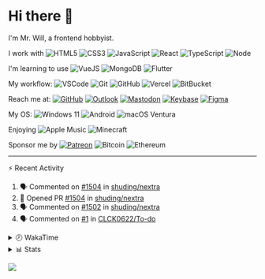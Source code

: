 # Hi there 👋

I'm Mr. Will, a frontend hobbyist.

I work with ![HTML5](https://img.shields.io/badge/HTML5-E34F26.svg?logo=html5&logoColor=white) ![CSS3](https://img.shields.io/badge/CSS3-1572B6.svg?logo=css3&logoColor=white) ![JavaScript](https://img.shields.io/badge/JavaScript-F7DF1E.svg?logo=javascript&logoColor=black) ![React](https://img.shields.io/badge/React-20232a.svg?logo=react&logoColor=61DAFB) ![TypeScript](https://img.shields.io/badge/TypeScript-007ACC.svg?logo=typescript&logoColor=white) ![Node](https://img.shields.io/badge/Node.js-43853D.svg?logo=node.js&logoColor=white)

I'm learning to use ![VueJS](https://img.shields.io/badge/Vue.js-35495e.svg?logo=vue.js&logoColor=4FC08D) ![MongoDB](https://img.shields.io/badge/MongoDB-4ea94b.svg?logo=mongodb&logoColor=white) ![Flutter](https://img.shields.io/badge/Flutter-02569B.svg?logo=flutter&logoColor=white)

My workflow: ![VSCode](https://img.shields.io/badge/VS%20Code-007ACC?logo=visual-studio-code&logoColor=white) ![Git](https://img.shields.io/badge/Git-black?logo=git) ![GitHub](https://img.shields.io/badge/GitHub-181717.svg?logo=github&logoColor=white) ![Vercel](https://img.shields.io/badge/Vercel-333?logo=vercel) ![BitBucket](https://img.shields.io/badge/BitBucket-darkblue?logo=bitbucket)

Reach me at: [![GitHub](https://img.shields.io/badge/GitHub-MrWillCom-181717.svg?logo=github&logoColor=white)](https://github.com/MrWillCom) [![Outlook](https://img.shields.io/badge/Outlook-mr.will.com%40outlook.com-0078D4?logo=microsoft-outlook&logoColor=white)](mailto:mr.will.com@outlook.com) [![Mastodon](https://img.shields.io/badge/Mastodon-@MrWillCom@noc.social-3088D4?logo=mastodon&logoColor=white)](https://noc.social/@MrWillCom) [![Keybase](https://img.shields.io/badge/Keybase-mrwillcom-33A0FF?logo=keybase&logoColor=white)](https://keybase.io/mrwillcom) [![Figma](https://img.shields.io/badge/Figma-MrWillCom-F24E1E?logo=figma&logoColor=white)](https://figma.com/@MrWillCom)

My OS: ![Windows 11](https://img.shields.io/badge/Windows%2011-0078D6?logo=microsoft&logoColor=white) ![Android](https://img.shields.io/badge/Android-3DDC84?logo=android&logoColor=white) ![macOS Ventura](https://img.shields.io/badge/macOS%20Ventura-242524?logo=apple&logoColor=white)

Enjoying ![Apple Music](https://img.shields.io/badge/-Apple%20Music-FA243C.svg?logo=apple-music&logoColor=white) ![Minecraft](https://img.shields.io/badge/Minecraft-JE%201.19.2-62B47A.svg?logo=mojang-studios&logoColor=white)

Sponsor me by [![Patreon](https://img.shields.io/badge/Patreon-MrWillCom-F96854.svg?logo=patreon&logoColor=white)](https://www.patreon.com/MrWillCom) ![Bitcoin](https://img.shields.io/badge/Bitcoin-bc1qd8w0qdjdj8gy6nr4cwvfywsv7w7ysqzwdf7sm5-000000.svg?logo=bitcoin&logoColor=white) ![Ethereum](https://img.shields.io/badge/Ethereum-0x44Baea5016C461aA838ff9B369A60246A9a540Eb-3C3C3D.svg?logo=ethereum&logoColor=white)

---

⚡ Recent Activity

<!--START_SECTION:activity-->
1. 🗣 Commented on [#1504](https://github.com/shuding/nextra/issues/1504) in [shuding/nextra](https://github.com/shuding/nextra)
2. 💪 Opened PR [#1504](https://github.com/shuding/nextra/pull/1504) in [shuding/nextra](https://github.com/shuding/nextra)
3. 🗣 Commented on [#1502](https://github.com/shuding/nextra/issues/1502) in [shuding/nextra](https://github.com/shuding/nextra)
4. 🗣 Commented on [#1](https://github.com/CLCK0622/To-do/issues/1) in [CLCK0622/To-do](https://github.com/CLCK0622/To-do)
<!--END_SECTION:activity-->

<details>
<summary>🕗 WakaTime</summary>

<!--START_SECTION:waka-->
![Code Time](http://img.shields.io/badge/Code%20Time-315%20hrs%2027%20mins-blue)

**I'm an Early 🐤** 

```text
🌞 Morning      114 commits       ████░░░░░░░░░░░░░░░░░░░░░   17.01 % 
🌆 Daytime      254 commits       █████████░░░░░░░░░░░░░░░░   37.91 % 
🌃 Evening      287 commits       ██████████░░░░░░░░░░░░░░░   42.84 % 
🌙 Night         15 commits       ░░░░░░░░░░░░░░░░░░░░░░░░░   02.24 % 

```
📅 **I'm Most Productive on Wednesday** 

```text
Monday          81 commits       ███░░░░░░░░░░░░░░░░░░░░░░   12.09 % 
Tuesday        112 commits       ████░░░░░░░░░░░░░░░░░░░░░   16.72 % 
Wednesday      126 commits       ████░░░░░░░░░░░░░░░░░░░░░   18.81 % 
Thursday        93 commits       ███░░░░░░░░░░░░░░░░░░░░░░   13.88 % 
Friday          65 commits       ██░░░░░░░░░░░░░░░░░░░░░░░   09.70 % 
Saturday       104 commits       ████░░░░░░░░░░░░░░░░░░░░░   15.52 % 
Sunday          89 commits       ███░░░░░░░░░░░░░░░░░░░░░░   13.28 % 

```


📊 **This Week I Spent My Time On** 

```text
⌚︎ Time Zone: Asia/Shanghai

💬 Programming Languages: 
JavaScript               2 hrs 30 mins       ████████░░░░░░░░░░░░░░░░░   32.52 % 
Markdown                 2 hrs 6 mins        ██████░░░░░░░░░░░░░░░░░░░   27.43 % 
TypeScript               1 hr 2 mins         ███░░░░░░░░░░░░░░░░░░░░░░   13.50 % 
SCSS                     1 hr 1 min          ███░░░░░░░░░░░░░░░░░░░░░░   13.39 % 
Other                    23 mins             █░░░░░░░░░░░░░░░░░░░░░░░░   05.11 % 

🔥 Editors: 
VS Code                  7 hrs 41 mins       █████████████████████████   100.00 % 

💻 Operating System: 
Windows                  6 hrs 11 mins       ████████████████████░░░░░   80.42 % 
Mac                      1 hr 30 mins        █████░░░░░░░░░░░░░░░░░░░░   19.58 % 

```

**I Mostly Code in JavaScript** 

```text
JavaScript               19 repos            █████████████░░░░░░░░░░░░   52.78 % 
CSS                      6 repos             ████░░░░░░░░░░░░░░░░░░░░░   16.67 % 
C++                      3 repos             ██░░░░░░░░░░░░░░░░░░░░░░░   08.33 % 
TypeScript               3 repos             ██░░░░░░░░░░░░░░░░░░░░░░░   08.33 % 
SCSS                     2 repos             █░░░░░░░░░░░░░░░░░░░░░░░░   05.56 % 

```



 Last Updated on 16/02/2023 18:41:44 UTC
<!--END_SECTION:waka-->

</details>

<details>
  <summary>📊 Stats</summary>
  <img src="https://github-readme-stats.vercel.app/api?username=MrWillCom&hide_title=true&show_icons=true&count_private=true&include_all_commits=true" alt="Stats">
  <img src="https://api.githubtrends.io/user/svg/MrWillCom/langs?time_range=one_year&loc_metric=changed&compact=True&theme=classic" alt="Most used languages">
</details>

![](https://hit.yhype.me/github/profile?user_id=47271684)
